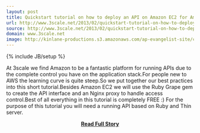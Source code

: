 ```yaml
---
layout: post
title: Quickstart tutorial on how to deploy an API on Amazon EC2 for Amazon Web Services AWS rookies
url: http://www.3scale.net/2013/02/quickstart-tutorial-on-how-to-deploy-an-api-on-amazon-ec2-for-amazon-web-services-aws-rookies/
source: http://www.3scale.net/2013/02/quickstart-tutorial-on-how-to-deploy-an-api-on-amazon-ec2-for-amazon-web-services-aws-rookies/
domain: www.3scale.net
image: http://kinlane-productions.s3.amazonaws.com/ap-evangelist-site/curated/screenshots/9352_api500_com.png
---
```

{% include JB/setup %}<p>At 3scale we find Amazon to be a fantastic platform for running APIs due to the complete control you have on the application stack.For people new to AWS the learning curve is quite steep.So we put together our best practices into this short tutorial.Besides Amazon EC2 we will use the Ruby Grape gem to create the API interface and an Nginx proxy to handle access control.Best of all everything in this tutorial is completely FREE :) For the purpose of this tutorial you will need a running API based on Ruby and Thin server.</p>
<center><p><a href="http://www.3scale.net/2013/02/quickstart-tutorial-on-how-to-deploy-an-api-on-amazon-ec2-for-amazon-web-services-aws-rookies/" style='padding:25px; font-sze:18px; font-weight: bold;'>Read Full Story</a></p></center>
